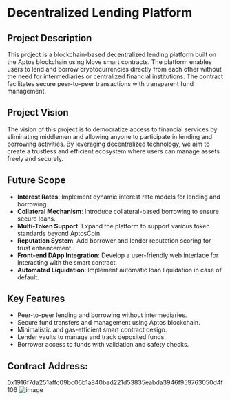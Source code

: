 

# Decentralized Lending Platform

## Project Description
This project is a blockchain-based decentralized lending platform built on the Aptos blockchain using Move smart contracts. The platform enables users to lend and borrow cryptocurrencies directly from each other without the need for intermediaries or centralized financial institutions. The contract facilitates secure peer-to-peer transactions with transparent fund management.

## Project Vision
The vision of this project is to democratize access to financial services by eliminating middlemen and allowing anyone to participate in lending and borrowing activities. By leveraging decentralized technology, we aim to create a trustless and efficient ecosystem where users can manage assets freely and securely.

## Future Scope
- **Interest Rates**: Implement dynamic interest rate models for lending and borrowing.
- **Collateral Mechanism**: Introduce collateral-based borrowing to ensure secure loans.
- **Multi-Token Support**: Expand the platform to support various token standards beyond AptosCoin.
- **Reputation System**: Add borrower and lender reputation scoring for trust enhancement.
- **Front-end DApp Integration**: Develop a user-friendly web interface for interacting with the smart contract.
- **Automated Liquidation**: Implement automatic loan liquidation in case of default.

## Key Features
- Peer-to-peer lending and borrowing without intermediaries.
- Secure fund transfers and management using Aptos blockchain.
- Minimalistic and gas-efficient smart contract design.
- Lender vaults to manage and track deposited funds.
- Borrower access to funds with validation and safety checks.
## Contract Address:
0x1916f7da251affc09bc06b1a840bad221d53835eabda3946f959763050d4f106
![image](https://github.com/user-attachments/assets/eec6ac12-fa5e-4334-9292-1dc774cc93ea)

